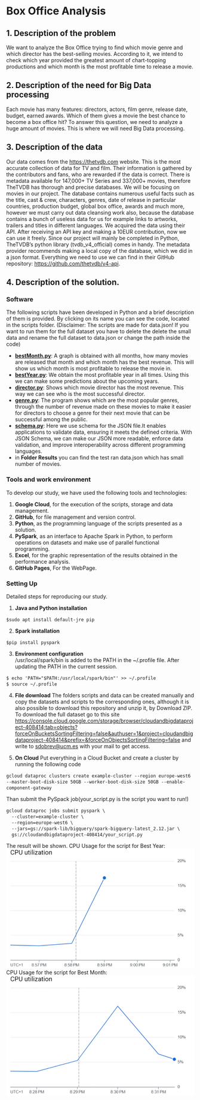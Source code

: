 # Box Office Analysis

## 1. Description of the problem  
We want to analyze the Box Office trying to find which movie genre and which director has the best-selling movies. According to it, we intend to check which year provided the greatest amount of chart-topping productions and which month is the most profitable time to release a movie.

## 2. Description of the need for Big Data processing  
Each movie has many features: directors, actors, film genre, release date, budget, earned awards. Which of them gives a movie the best chance to become a box office hit?  To answer this question, we need to analyze a huge amount of movies. This is where we will need Big  Data processing.

## 3. Description of the data  
Our data comes from the https://thetvdb.com website. This is the most accurate collection of data for TV and film. Their information is gathered by the contributors and fans, who are rewarded if the data is correct. There is metadata available for 147,000+ TV Series and 337,000+ movies, therefore TheTVDB has thorough and precise databases.
We will be focusing on movies in our project. The database contains numerous useful facts such as the title, cast & crew, characters, genres, date of release in particular countries, production budget, global box office, awards and much more, however we must carry out data cleansing work also, because the database contains a bunch of useless data for us for example links to artworks, trailers and titles in different languages.
We acquired the data using their API. After receiving an API key and making a 10EUR contribution, now we can use it freely. Since our project will mainly be completed in Python, TheTVDB’s python library (tvdb_v4_official) comes in handy. The metadata provider recommends making a local copy of the database, which we did in a json format. Everything we need to use we can find in their GitHub repository: https://github.com/thetvdb/v4-api. 

## 4. Description of the solution.
### Software
The following scripts have been developed in Python and a brief description of them is provided. By clicking on its name you can see the code, located in the scripts folder. (Disclaimer: The scripts are made for data.json! If you want to run them for the full dataset you have to delete the delete the small data and rename the full dataset to data.json or change the path inside the code)
- [**bestMonth.py**](/scripts/bestMonth.py): A graph is obtained with all months, how many movies are released that month and which month has the best revenue. This will show us which month is most profitable to release the movie in.
- [**bestYear.py**](/scripts/bestYear.py): We obtain the most profitable year in all times. Using this we can make some predictions about the upcoming years.
- [**director.py**](/scripts/director.py): Shows which movie director has the most revenue. This way we can see who is the most successful director.
- [**genre.py**](/scripts/genre.py): The program shows which are the most popular genres, through the number of revenue made on these movies to make it easier for directors to choose a genre for their next movie that can be successful among the public.
- [**schema.py**](/scripts/schema.py): Here we use schema for the JSON file.It enables applications to validate data, ensuring it meets the defined criteria. With JSON Schema, we can make our JSON more readable, enforce data validation, and improve interoperability across different programming languages.
- in **Folder Results** you can find the test ran data.json which has small number of movies.
### Tools and work environment
To develop our study, we have used the following tools and technologies:
1. **Google Cloud**, for the execution of the scripts, storage and data management.
2. **GitHub**, for file management and version control.
3. **Python**, as the programming language of the scripts presented as a solution.
4. **PySpark**, as an interface to Apache Spark in Python, to perform operations on datasets and make use of parallel functional programming.
5. **Excel**, for the graphic representation of the results obtained in the performance analysis.
6. **GitHub Pages**, For the WebPage.

### Setting Up
Detailed steps for reproducing our study.
1. **Java and Python installation**<br />
```
$sudo apt install default-jre pip
```
2. **Spark installation**
```
$pip install pyspark
```
3. **Environment configuration** <br />
/usr/local/spark/bin is added to the PATH in the ~/.profile file. After updating the PATH in the current session.
```
$ echo 'PATH="$PATH:/usr/local/spark/bin"' >> ~/.profile
$ source ~/.profile
```
4. **File download**
The folders scripts and data can be created manually and copy the datasets and scripts to the corresponding ones, although it is also possible to download this repository and unzip it, by Download ZIP. 
To download the full dataset go to this site https://console.cloud.google.com/storage/browser/cloudandbigdataproject-408414;tab=objects?forceOnBucketsSortingFiltering=false&authuser=1&project=cloudandbigdataproject-408414&prefix=&forceOnObjectsSortingFiltering=false and write to sdobrev@ucm.es with your mail to get access.

5. **On Cloud**
Put everything in a Cloud Bucket and create a cluster by running the following code
```
gcloud dataproc clusters create example-cluster --region europe-west6 --master-boot-disk-size 50GB --worker-boot-disk-size 50GB --enable-component-gateway
```
Than submit the PySpack job(your_script.py is the script you want to run!)
```
gcloud dataproc jobs submit pyspark \
  --cluster=example-cluster \
  --region=europe-west6 \
  --jars=gs://spark-lib/bigquery/spark-bigquery-latest_2.12.jar \
  gs://cloudandbigdataproject-408414/your_script.py

```
The result will be shown.
CPU Usage for the script for Best Year:
![Alt text](</pictures/CPU utilizationbestYear.png>)
CPU Usage for the script for Best Month:
![Alt text](</pictures/CPU utilizationbestMonth.png>)